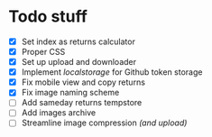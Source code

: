 # Todo stuff

 - [x] Set index as returns calculator
 - [x] Proper CSS
 - [x] Set up upload and downloader
 - [x] Implement *localstorage* for Github token storage
 - [x] Fix mobile view and copy returns
 - [x] Fix image naming scheme
 - [ ] Add sameday returns tempstore
 - [ ] Add images archive
 - [ ] Streamline image compression *(and upload)* 
